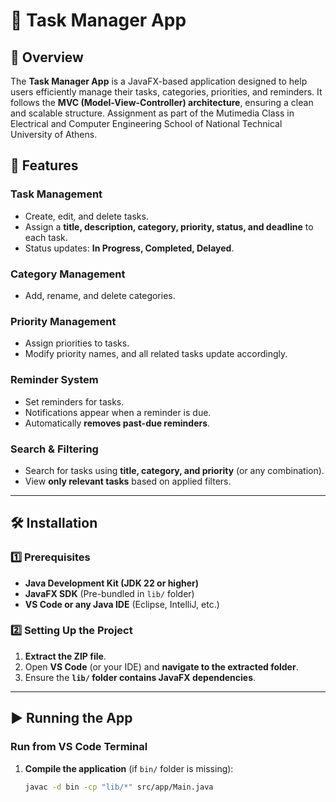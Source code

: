 # 📝 Task Manager App

## 📖 Overview
The **Task Manager App** is a JavaFX-based application designed to help users efficiently manage their tasks, categories, priorities, and reminders. It follows the **MVC (Model-View-Controller) architecture**, ensuring a clean and scalable structure. Assignment as part of the Mutimedia Class in Electrical and Computer Engineering School of National Technical University of Athens.

## 🚀 Features
### **Task Management**
- Create, edit, and delete tasks.
- Assign a **title, description, category, priority, status, and deadline** to each task.
- Status updates: **In Progress, Completed, Delayed**.

###  **Category Management**
- Add, rename, and delete categories.

###  **Priority Management**
- Assign priorities to tasks.
- Modify priority names, and all related tasks update accordingly.


### **Reminder System**
- Set reminders for tasks.
- Notifications appear when a reminder is due.
- Automatically **removes past-due reminders**.

###  **Search & Filtering**
- Search for tasks using **title, category, and priority** (or any combination).
- View **only relevant tasks** based on applied filters.


---

## 🛠️ Installation
### **1️⃣ Prerequisites**
- **Java Development Kit (JDK 22 or higher)**  
- **JavaFX SDK** (Pre-bundled in `lib/` folder)
- **VS Code or any Java IDE** (Eclipse, IntelliJ, etc.)

### **2️⃣ Setting Up the Project**
1. **Extract the ZIP file**.
2. Open **VS Code** (or your IDE) and **navigate to the extracted folder**.
3. Ensure the **`lib/` folder contains JavaFX dependencies**.

---

## ▶️ Running the App
### **Run from VS Code Terminal**
1. **Compile the application** (if `bin/` folder is missing):
   ```sh
   javac -d bin -cp "lib/*" src/app/Main.java
